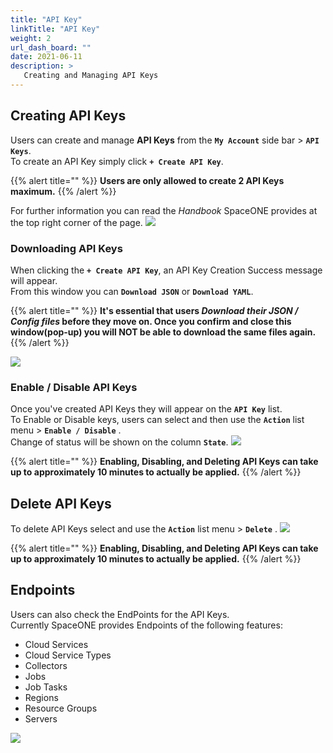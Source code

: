 ```yaml
---
title: "API Key"
linkTitle: "API Key"
weight: 2
url_dash_board: "" 
date: 2021-06-11
description: >
   Creating and Managing API Keys
---
```


## Creating API Keys
Users can create and manage **API Keys** from the **`My Account`** side bar > **`API Keys`**.<br>
To create an API Key simply click **`+ Create API Key`**.<br>

{{% alert title="" %}}
**Users are only allowed to create 2 API Keys maximum.**
{{% /alert %}}

For further information you can read the _Handbook_ SpaceONE provides at the top right corner of the page. 
![](/docs/guides/my_account/api_key_img/api_01.png)

### Downloading API Keys
When clicking the **`+ Create API Key`**, an API Key Creation Success message will appear.<br> 
From this window you can **`Download JSON`** or **`Download YAML`**. 

{{% alert title="" %}}
**It's essential that users _Download their JSON / Config files_ before they move on. Once you confirm and close this window(pop-up) you will NOT be able to download the same files again.**
{{% /alert %}}

![](/docs/guides/my_account/api_key_img/api_02.png)

### Enable / Disable API Keys
Once you've created API Keys they will appear on the **`API Key`** list.<br>
To Enable or Disable keys, users can select and then use the **`Action`** list menu > **`Enable / Disable`** .<br>
Change of status will be shown on the column **`State`**.
![](/docs/guides/my_account/api_key_img/api_03.png)

{{% alert title="" %}}
**Enabling, Disabling, and Deleting API Keys can take up to approximately 10 minutes to actually be applied.**
{{% /alert %}}

## Delete API Keys
To delete API Keys select and use the **`Action`** list menu > **`Delete`** .
![](/docs/guides/my_account/api_key_img/api_04.png)

{{% alert title="" %}}
**Enabling, Disabling, and Deleting API Keys can take up to approximately 10 minutes to actually be applied.**
{{% /alert %}}

## Endpoints
Users can also check the EndPoints for the API Keys.<br>
Currently SpaceONE provides Endpoints of the following features:

* Cloud Services
* Cloud Service Types
* Collectors
* Jobs
* Job Tasks
* Regions    
* Resource Groups
* Servers

![](/docs/guides/my_account/api_key_img/api_05.png)